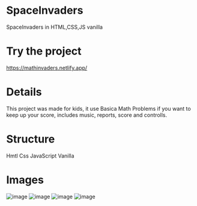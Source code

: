 # SpaceInvaders
SpaceInvaders in HTML,CSS,JS vanilla

# Try the project
https://mathinvaders.netlify.app/

# Details
This project was made for kids, it use Basica Math Problems if you want to keep up your score, includes music, reports, score and controlls.

# Structure
Hmtl
Css
JavaScript
Vanilla

# Images
![image](https://github.com/GabrielMoraP/SpaceInvaders/assets/150285459/e3cce2ca-f22b-4c2a-9702-cecd247a3e09)
![image](https://github.com/GabrielMoraP/SpaceInvaders/assets/150285459/46c87514-234f-4faf-a869-5ccdb22fa684)
![image](https://github.com/GabrielMoraP/SpaceInvaders/assets/150285459/a25fd7a0-b95c-4b40-9dcb-06f5b93e6589)
![image](https://github.com/GabrielMoraP/SpaceInvaders/assets/150285459/67526904-e4bc-4b8b-bd5e-afa053d8d39f)
